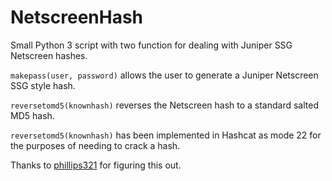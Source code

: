 # NetscreenHash
Small Python 3 script with two function for dealing with Juniper SSG Netscreen hashes.

`makepass(user, password)` allows the user to generate a Juniper Netscreen SSG style hash.  

`reversetomd5(knownhash)` reverses the Netscreen hash to a standard salted MD5 hash.

`reversetomd5(knownhash)` has been implemented in Hashcat as mode 22 for the purposes of needing to crack a hash.  

Thanks to [phillips321](https://www.phillips321.co.uk/2014/01/10/cracking-a-juniper-netscreen-screenos-password-hash/) for figuring this out.  
